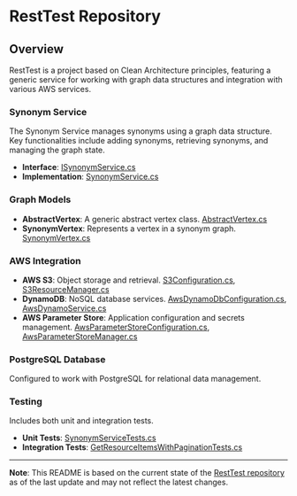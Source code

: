 # RestTest Repository

## Overview

RestTest is a project based on Clean Architecture principles, featuring a generic service for working with graph data structures and integration with various AWS services.

### Synonym Service

The Synonym Service manages synonyms using a graph data structure. Key functionalities include adding synonyms, retrieving synonyms, and managing the graph state.

- **Interface**: [ISynonymService.cs](https://github.com/RV-software-and-solutions/resttest/blob/main/src/Application/Services/ISynonymService.cs)
- **Implementation**: [SynonymService.cs](https://github.com/RV-software-and-solutions/resttest/blob/main/src/Application/Services/SynonymService.cs)

### Graph Models

- **AbstractVertex**: A generic abstract vertex class. [AbstractVertex.cs](https://github.com/RV-software-and-solutions/resttest/blob/main/src/Core/Services/Graph/Models/AbstractVertex.cs)
- **SynonymVertex**: Represents a vertex in a synonym graph. [SynonymVertex.cs](https://github.com/RV-software-and-solutions/resttest/blob/main/src/Domain/Dtos/Synonym/SynonymVertex.cs)

### AWS Integration

- **AWS S3**: Object storage and retrieval. [S3Configuration.cs](https://github.com/RV-software-and-solutions/resttest/blob/main/src/Core/Configuration/S3Configuration.cs), [S3ResourceManager.cs](https://github.com/RV-software-and-solutions/resttest/blob/main/src/Core/Services/ResourceManager/S3/S3ResourceManager.cs)
- **DynamoDB**: NoSQL database services. [AwsDynamoDbConfiguration.cs](https://github.com/RV-software-and-solutions/resttest/blob/main/src/Core/Configuration/AwsDynamoDbConfiguration.cs), [AwsDynamoService.cs](https://github.com/RV-software-and-solutions/resttest/blob/main/src/Core/Services/AwsDynamo/AwsDynamoService.cs)
- **AWS Parameter Store**: Application configuration and secrets management. [AwsParameterStoreConfiguration.cs](https://github.com/RV-software-and-solutions/resttest/blob/main/src/Core/Configuration/AwsParameterStoreConfiguration.cs), [AwsParameterStoreManager.cs](https://github.com/RV-software-and-solutions/resttest/blob/main/src/Core/Services/ConfigurationManager/ParameterStore/AwsParameterStoreManager.cs)

### PostgreSQL Database

Configured to work with PostgreSQL for relational data management.

### Testing

Includes both unit and integration tests.

- **Unit Tests**: [SynonymServiceTests.cs](https://github.com/RV-software-and-solutions/resttest/blob/main/tests/Application.UnitTests/Services/SynonymServiceTests.cs)
- **Integration Tests**: [GetResourceItemsWithPaginationTests.cs](https://github.com/RV-software-and-solutions/resttest/blob/main/tests/Application.IntegrationTests/ResourceItems/Queries/GetResourceItemsWithPaginationTests.cs)

---

**Note**: This README is based on the current state of the [RestTest repository](https://github.com/RV-software-and-solutions/resttest) as of the last update and may not reflect the latest changes.
